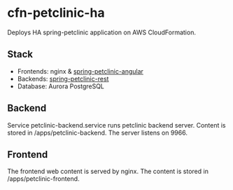 # cfn-petclinic-ha
Deploys HA spring-petclinic application on AWS CloudFormation. 

## Stack
- Frontends: nginx & [spring-petclinic-angular](https://github.com/spring-petclinic/spring-petclinic-angular)
- Backends: [spring-petclinic-rest](https://github.com/spring-petclinic/spring-petclinic-rest)
- Database: Aurora PostgreSQL

## Backend
Service petclinic-backend.service runs petclinic backend server. Content is stored in /apps/petclinic-backend. The server listens on 9966.

## Frontend
The frontend web content is served by nginx. The content is stored in /apps/petclinic-frontend.